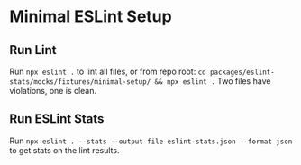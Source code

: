 # Minimal ESLint Setup

## Run Lint

Run `npx eslint .` to lint all files, or from repo root: `cd packages/eslint-stats/mocks/fixtures/minimal-setup/ && npx eslint .`
Two files have violations, one is clean. 

## Run ESLint Stats

Run `npx eslint . --stats --output-file eslint-stats.json --format json` to get stats on the lint results.
